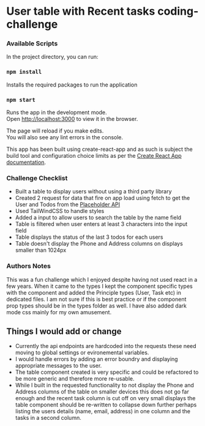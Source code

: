 # User table with Recent tasks coding-challenge
### Available Scripts

In the project directory, you can run:

### `npm install`

Installs the required packages to run the application
### `npm start`

Runs the app in the development mode.\
Open [http://localhost:3000](http://localhost:3000) to view it in the browser.

The page will reload if you make edits.\
You will also see any lint errors in the console.

This app has been built using create-react-app and as such is subject the build tool and configuration choice limits as per the [Create React App documentation](https://facebook.github.io/create-react-app/docs/getting-started).

### Challenge Checklist

- Built a table to display users without using a third party library
- Created 2 request for data that fire on app load using fetch to get the User and Todos from the [Placeholder API](https://jsonplaceholder.typicode.com/)
- Used TailWindCSS to handle styles
- Added a input to allow users to search the table by the name field
- Table is filtered when user enters at least 3 characters into the input field
- Table displays the status of the last 3 todos for each users
- Table doesn't display the Phone and Address columns on displays smaller than 1024px


### Authors Notes

This was a fun challenge which I enjoyed despite having not used react in a few years. When it came to the types I kept the component specific types
with the component and added the Principle types (User, Task etc) in dedicated files. I am not sure if this is best practice or if the component prop types should be
in the types folder as well. I have also added dark mode css mainly for my own amusement.

## Things I would add or change

- Currently the api endpoints are hardcoded into the requests these need moving to global settings or evironemental variables.
- I would handle errors by adding an error boundry and displaying appropriate messages to the user.
- The table component created is very specific and could be refactored to be more generic and therefore more re-usable.
- While I built in the requested functionality to not display the Phone and Address columns of the table on smaller devices this does not go far enough and the recent 
task column is cut off on very small displays the table component should be re-written to collapse down further perhaps listing the users details (name, email, address)
in one column and the tasks in a second column.